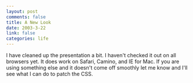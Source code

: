 ```yaml
--- 
layout: post
comments: false
title: A New Look
date: 2003-3-22
link: false
categories: life
---
```

I have cleaned up the presentation a bit. I haven't checked it out on all browsers yet. It does work on Safari, Camino, and IE for Mac.  If you are using something else and it doesn't come off smoothly let me know and I'll see what I can do to patch the CSS.
